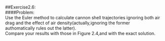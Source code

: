 ##Exercise2.6:<br>
####Problem:<br>
Use the Euler method to calculate cannon shell trajectories ignoring both air   
drag and the effect of air density(actually,ignoring the former authomatically rules out the latter).   
Compare your results with those in Figure 2.4,and with the exact solution.<br>
